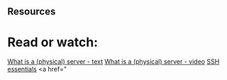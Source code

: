 ## Resources
# Read or watch:
<a href="https://en.wikipedia.org/wiki/Server_%28computing%29#Hardware_requirement">What is a (physical) server - text</a>
<a href = "https://www.youtube.com/watch?v=B1ANfsDyjeA">What is a (physical) server - video</a>
<a href = "https://www.digitalocean.com/community/tutorials/ssh-essentials-working-with-ssh-servers-clients-and-keys">SSH essentials</a>
<a href="


